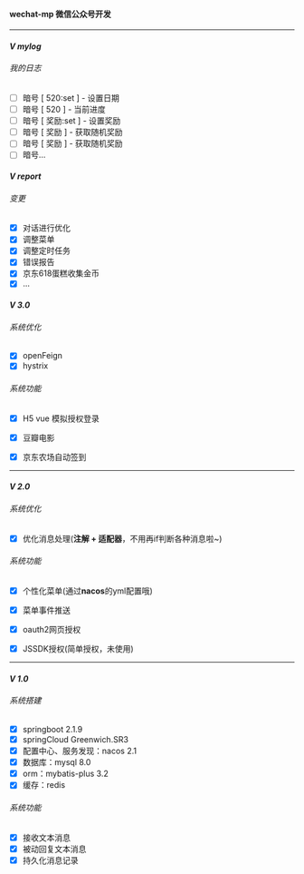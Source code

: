 #### wechat-mp 微信公众号开发 


****
#### *V mylog*
###### 我的日志
- [ ] 暗号 \[ 520:set \] - 设置日期
- [ ] 暗号 \[ 520 \] - 当前进度
- [ ] 暗号 \[ 奖励:set \] - 设置奖励
- [ ] 暗号 \[ 奖励 \] - 获取随机奖励
- [ ] 暗号 \[ 奖励 \] - 获取随机奖励
- [ ] 暗号...

#### *V report*
###### 变更
- [x] 对话进行优化
- [x] 调整菜单
- [x] 调整定时任务
- [x] 错误报告
- [x] 京东618蛋糕收集金币
- [x] ...

#### *V 3.0*
###### 系统优化
- [x] openFeign
- [x] hystrix

###### 系统功能
- [x] H5 vue 模拟授权登录
- [x] 豆瓣电影
- [x] 京东农场自动签到


****

#### *V 2.0*
###### 系统优化
- [x] 优化消息处理\(**注解 + 适配器**，不用再if判断各种消息啦~)
      
###### 系统功能
- [x] 个性化菜单\(通过**nacos**的yml配置哦)
- [x] 菜单事件推送
- [x] oauth2网页授权
- [x] JSSDK授权\(简单授权，未使用)


****


#### *V 1.0*
###### 系统搭建
- [x] springboot 2.1.9
- [x] springCloud Greenwich.SR3
- [x] 配置中心、服务发现：nacos 2.1
- [x] 数据库：mysql 8.0 
- [x]  orm：mybatis-plus 3.2
- [x] 缓存：redis
      
###### 系统功能
- [x] 接收文本消息
- [x] 被动回复文本消息
- [x] 持久化消息记录